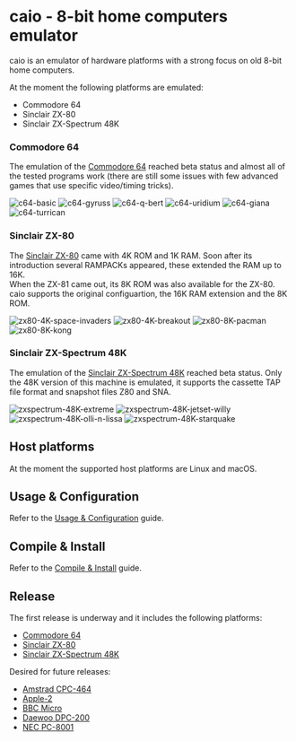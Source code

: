 # caio - 8-bit home computers emulator

caio is an emulator of hardware platforms with a strong focus on old 8-bit
home computers.

At the moment the following platforms are emulated:

- Commodore 64
- Sinclair ZX-80
- Sinclair ZX-Spectrum 48K


### Commodore 64

The emulation of the [Commodore 64](https://en.wikipedia.org/wiki/Commodore_64)
reached beta status and almost all of the tested programs work (there are
still some issues with few advanced games that use specific video/timing
tricks).

![c64-basic](images/c64-basic.gif "C64 - Basic")
![c64-gyruss](images/c64-gyruss.gif "C64 - Gyruss")
![c64-q-bert](images/c64-q-bert.gif "C64 - Q*Bert")
![c64-uridium](images/c64-uridium.gif "C64 - Uridium")
![c64-giana](images/c64-giana.gif "C64 - Great Giana Sisters")
![c64-turrican](images/c64-turrican.gif "C64 - Turrican")


### Sinclair ZX-80

The [Sinclair ZX-80](https://en.wikipedia.org/wiki/ZX80) came with 4K ROM
and 1K RAM. Soon after its introduction several RAMPACKs appeared, these
extended the RAM up to 16K.<br>
When the ZX-81 came out, its 8K ROM was also available for the ZX-80.<br>
caio supports the original configuartion, the 16K RAM extension and
the 8K ROM.

![zx80-4K-space-invaders](images/zx80-4K-space-invaders.gif "ZX80 - Space Invaders")
![zx80-4K-breakout](images/zx80-4K-breakout.gif "ZX80 - Breakout")
![zx80-8K-pacman](images/zx80-8K-pacman.gif "ZX80 - Pacman")
![zx80-8K-kong](images/zx80-8K-kong.gif "ZX80 - Kong")


### Sinclair ZX-Spectrum 48K

The emulation of the
[Sinclair ZX-Spectrum 48K](https://en.wikipedia.org/wiki/ZX_Spectrum)
reached beta status. Only the 48K version of this machine is emulated,
it supports the cassette TAP file format and snapshot files Z80 and SNA.

![zxspectrum-48K-extreme](images/zxspectrum-48k-extreme.gif "ZX-Spectrum 48K - Extreme")
![zxspectrum-48K-jetset-willy](images/zxspectrum-48k-jetset-willy.gif "ZX-Spectrum 48K - JetSet Willy")
![zxspectrum-48K-olli-n-lissa](images/zxspectrum-48k-olli_n_lissa.gif "ZX-Spectrum 48K - Olli & Lissa - The Ghost of Shilmoore Castle")
![zxspectrum-48K-starquake](images/zxspectrum-48k-starquake.gif "ZX-Spectrum 48K - Starquake")

## Host platforms

At the moment the supported host platforms are Linux and macOS.


## Usage & Configuration

Refer to the [Usage & Configuration](doc/usage.md) guide.


## Compile & Install

Refer to the [Compile & Install](doc/compile.md) guide.


## Release

The first release is underway and it includes the following platforms:

* [Commodore 64](https://en.wikipedia.org/wiki/Commodore_64)
* [Sinclair ZX-80](https://en.wikipedia.org/wiki/ZX80)
* [Sinclair ZX-Spectrum 48K](https://en.wikipedia.org/wiki/ZX_Spectrum)

Desired for future releases:

* [Amstrad CPC-464](https://en.wikipedia.org/wiki/Amstrad_CPC_464)
* [Apple-2](https://en.wikipedia.org/wiki/Apple_II)
* [BBC Micro](https://en.wikipedia.org/wiki/BBC_Micro)
* [Daewoo DPC-200](https://www.msx.org/wiki/Daewoo_DPC-200)
* [NEC PC-8001](https://en.wikipedia.org/wiki/PC-8000_series#PC-8001)

